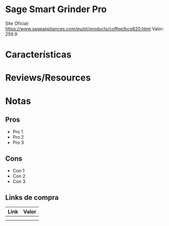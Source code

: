 # Sage Smart Grinder Pro

Site Oficial: https://www.sageappliances.com/eu/pt/products/coffee/bcg820.html
Valor: 259.9

# Características

# Reviews/Resources

# Notas

## Pros

- Pro 1
- Pro 2
- Pro 3

## Cons

- Con 1
- Con 2
- Con 3

## Links de compra

| Link | Valor |
| --- | --- |
|  |  |
|  |  |